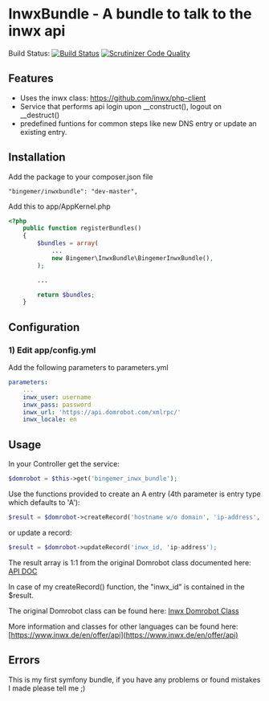 InwxBundle - A bundle to talk to the inwx api
=============================================

Build Status: [![Build Status](https://scrutinizer-ci.com/g/bingemer/InwxBundle/badges/build.png?b=master)](https://scrutinizer-ci.com/g/bingemer/InwxBundle/build-status/master)
[![Scrutinizer Code Quality](https://scrutinizer-ci.com/g/bingemer/InwxBundle/badges/quality-score.png?b=master)](https://scrutinizer-ci.com/g/bingemer/InwxBundle/?branch=master)

Features
--------

 * Uses the inwx class: https://github.com/inwx/php-client
 * Service that performs api login upon __construct(), logout on __destruct()
 * predefined funtions for common steps like new DNS entry or update an existing entry.

Installation
-----------------------------------

Add the package to your composer.json file
```
"bingemer/inwxbundle": "dev-master",
```

Add this to app/AppKernel.php
```php
<?php
    public function registerBundles()
    {
        $bundles = array(
            ...
            new Bingemer\InwxBundle\BingemerInwxBundle(),
        );

        ...

        return $bundles;
    }
```


Configuration
-------------

### 1) Edit app/config.yml

Add the following parameters to parameters.yml
```yaml
parameters:
    ...
    inwx_user: username
    inwx_pass: password
    inwx_url: 'https://api.domrobot.com/xmlrpc/'
    inwx_locale: en
```

Usage
-----
In your Controller get the service:
```php
$domrobot = $this->get('bingemer_inwx_bundle');
```

Use the functions provided to create an A entry (4th parameter is entry type which defaults to 'A'):
```php
$result = $domrobot->createRecord('hostname w/o domain', 'ip-address', 'domain');
```
or update a record:
```php
$result = $domrobot->updateRecord('inwx_id, 'ip-address');
```

The result array is 1:1 from the original Domrobot class documented here:
[API DOC](https://www.inwx.de/en/help/apidoc)

In case of my createRecord() function, the "inwx_id" is contained in the $result.

The original Domrobot class can be found here:
[Inwx Domrobot Class](https://github.com/inwx/php-client)

More information and classes for other languages can be found here:
[https://www.inwx.de/en/offer/api](https://www.inwx.de/en/offer/api)

Errors
------
This is my first symfony bundle, if you have any problems or found mistakes I made please tell me ;)
